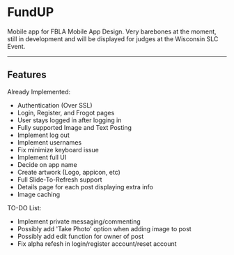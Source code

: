 FundUP
===================


Mobile app for FBLA Mobile App Design. Very barebones at the moment, still in development and will be displayed for judges at the Wisconsin SLC Event.

----------


Features
-------------
Already Implemented:

 - Authentication (Over SSL)
 - Login, Register, and Frogot pages
 - User stays logged in after logging in
 - Fully supported Image and Text Posting
 - Implement log out
 - Implement usernames
 - Fix minimize keyboard issue
 - Implement full UI
 - Decide on app name
 - Create artwork (Logo, appicon, etc)
 - Full Slide-To-Refresh support
 - Details page for each post displaying extra info
 - Image caching

TO-DO List:

 - Implement private messaging/commenting
 - Possibly add 'Take Photo' option when adding image to post
 - Possibly add edit function for owner of post
 - Fix alpha refesh in login/register account/reset account
